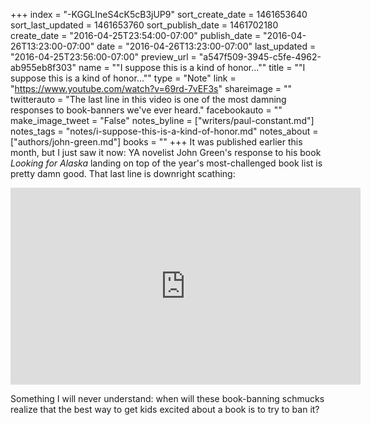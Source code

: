 +++
index = "-KGGLIneS4cK5cB3jUP9"
sort_create_date = 1461653640
sort_last_updated = 1461653760
sort_publish_date = 1461702180
create_date = "2016-04-25T23:54:00-07:00"
publish_date = "2016-04-26T13:23:00-07:00"
date = "2016-04-26T13:23:00-07:00"
last_updated = "2016-04-25T23:56:00-07:00"
preview_url = "a547f509-3945-c5fe-4962-ab955eb8f303"
name = "\"I suppose this is a kind of honor...\""
title = "\"I suppose this is a kind of honor...\""
type = "Note"
link = "https://www.youtube.com/watch?v=69rd-7vEF3s"
shareimage = ""
twitterauto = "The last line in this video is one of the most damning responses to book-banners we've ever heard."
facebookauto = ""
make_image_tweet = "False"
notes_byline = ["writers/paul-constant.md"]
notes_tags = "notes/i-suppose-this-is-a-kind-of-honor.md"
notes_about = ["authors/john-green.md"]
books = ""
+++
It was published earlier this month, but I just saw it now: YA novelist John Green's response to his book *Looking for Alaska* landing on top of the year's most-challenged book list is pretty damn good. That last line is downright scathing:

<iframe width="560" height="315" src="https://www.youtube.com/embed/69rd-7vEF3s?rel=0" frameborder="0" allowfullscreen></iframe>

Something I will never understand: when will these book-banning schmucks realize that the best way to get kids excited about a book is to try to ban it?